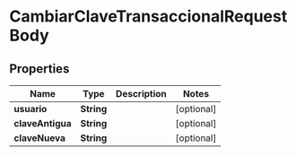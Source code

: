 

# CambiarClaveTransaccionalRequestBody


## Properties

| Name | Type | Description | Notes |
|------------ | ------------- | ------------- | -------------|
|**usuario** | **String** |  |  [optional] |
|**claveAntigua** | **String** |  |  [optional] |
|**claveNueva** | **String** |  |  [optional] |



